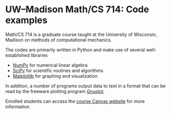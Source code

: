 # UW–Madison Math/CS 714: Code examples
Math/CS 714 is a graduate course taught at the University of Wisconsin, Madison on methods of computational mechanics.

The codes are primarily written in Python and make use of several
well-established libraries

- [NumPy](https://numpy.org) for numerical linear algebra
- [SciPy](https://scipy.org) for scientific routines and algorithms
- [Matplotlib](https://matplotlib.org) for graphing and visualization

In addition, a number of programs output data to text in a format that can be
read by the freeware plotting program [Gnuplot](http://gnuplot.info).

Enrolled students can access the [course Canvas
website](https://canvas.wisc.edu/courses/372547) for more information.
